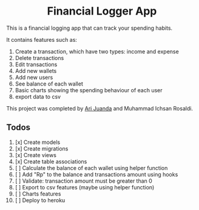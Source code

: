 <h1 align="center">Financial Logger App</h1>

<p>This is a financial logging app that can track your spending habits.

It contains features such as:
1. Create a transaction, which have two types: income and expense
2. Delete transactions
3. Edit transactions
4. Add new wallets
5. Add new users
6. See balance of each wallet
7. Basic charts showing the spending behaviour of each user
8. export data to csv

This project was completed by <a href="https://github.com/juandari">Ari Juanda</a> and Muhammad Ichsan Rosaldi.
</p>

## Todos

1. [x] Create models
2. [x] Create migrations
3. [x] Create views
4. [x] Create table associations
5. [ ] Calculate the balance of each wallet using helper function
6. [ ] Add "Rp" to the balance and transactions amount using hooks
7. [ ] Validate: transaction amount must be greater than 0
8. [ ] Export to csv features (maybe using helper function)
9. [ ] Charts features
10. [ ] Deploy to heroku
